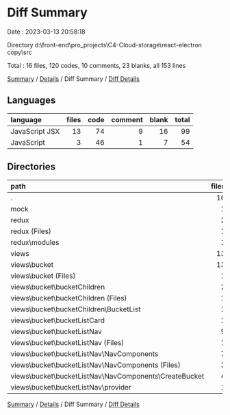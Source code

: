 # Diff Summary

Date : 2023-03-13 20:58:18

Directory d:\\front-end\\pro_projects\\C4-Cloud-storage\\react-electron copy\\src

Total : 16 files,  120 codes, 10 comments, 23 blanks, all 153 lines

[Summary](results.md) / [Details](details.md) / Diff Summary / [Diff Details](diff-details.md)

## Languages
| language | files | code | comment | blank | total |
| :--- | ---: | ---: | ---: | ---: | ---: |
| JavaScript JSX | 13 | 74 | 9 | 16 | 99 |
| JavaScript | 3 | 46 | 1 | 7 | 54 |

## Directories
| path | files | code | comment | blank | total |
| :--- | ---: | ---: | ---: | ---: | ---: |
| . | 16 | 120 | 10 | 23 | 153 |
| mock | 1 | 26 | 0 | 1 | 27 |
| redux | 2 | 20 | 1 | 6 | 27 |
| redux (Files) | 1 | 3 | 1 | 0 | 4 |
| redux\\modules | 1 | 17 | 0 | 6 | 23 |
| views | 13 | 74 | 9 | 16 | 99 |
| views\\bucket | 13 | 74 | 9 | 16 | 99 |
| views\\bucket (Files) | 1 | 13 | 2 | -1 | 14 |
| views\\bucket\\bucketChildren | 2 | -22 | 1 | 2 | -19 |
| views\\bucket\\bucketChildren (Files) | 1 | -55 | -1 | -4 | -60 |
| views\\bucket\\bucketChildren\\BucketList | 1 | 33 | 2 | 6 | 41 |
| views\\bucket\\bucketListCard | 1 | 12 | 0 | 2 | 14 |
| views\\bucket\\bucketListNav | 9 | 71 | 6 | 13 | 90 |
| views\\bucket\\bucketListNav (Files) | 1 | 8 | 1 | 1 | 10 |
| views\\bucket\\bucketListNav\\NavComponents | 7 | 41 | 4 | 9 | 54 |
| views\\bucket\\bucketListNav\\NavComponents (Files) | 3 | -175 | -6 | -12 | -193 |
| views\\bucket\\bucketListNav\\NavComponents\\CreateBucket | 4 | 216 | 10 | 21 | 247 |
| views\\bucket\\bucketListNav\\provider | 1 | 22 | 1 | 3 | 26 |

[Summary](results.md) / [Details](details.md) / Diff Summary / [Diff Details](diff-details.md)